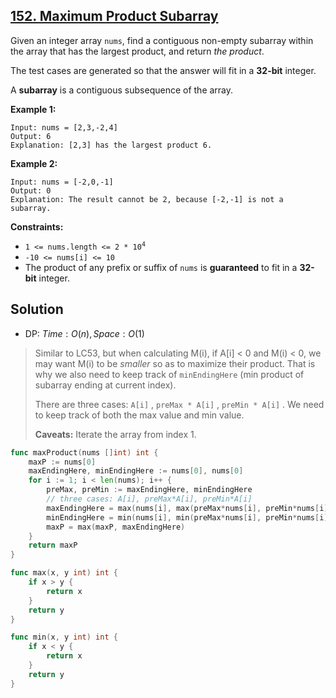 ## [152. Maximum Product Subarray](https://leetcode.com/problems/maximum-product-subarray/)


Given an integer array `nums`, find a contiguous non-empty subarray within the array that has the largest product, and return _the product_.

The test cases are generated so that the answer will fit in a **32-bit** integer.

A **subarray** is a contiguous subsequence of the array.

**Example 1:**

```
Input: nums = [2,3,-2,4]
Output: 6
Explanation: [2,3] has the largest product 6.
```

**Example 2:**

```
Input: nums = [-2,0,-1]
Output: 0
Explanation: The result cannot be 2, because [-2,-1] is not a subarray.
```

**Constraints:**

*   <code>1 <= nums.length <= 2 * 10<sup>4</sup></code>
*   `-10 <= nums[i] <= 10`
*   The product of any prefix or suffix of `nums` is **guaranteed** to fit in a **32-bit** integer.



## Solution

- DP: $Time: O(n), Space: O(1)$ 

> Similar to LC53, but when calculating M(i), if A[i] < 0 and M(i) < 0, we may want M(i) to be *smaller* so as to maximize their product. That is why we also need to keep track of `minEndingHere` (min product of subarray ending at current index).
>
> There are three cases: `A[i]` , `preMax * A[i]` , `preMin * A[i]` . We need to keep track of both the max value and min value.
>
> **Caveats:** Iterate the array from index 1.

```go
func maxProduct(nums []int) int {
    maxP := nums[0]
    maxEndingHere, minEndingHere := nums[0], nums[0]
    for i := 1; i < len(nums); i++ {
        preMax, preMin := maxEndingHere, minEndingHere
        // three cases: A[i], preMax*A[i], preMin*A[i]
        maxEndingHere = max(nums[i], max(preMax*nums[i], preMin*nums[i]))
        minEndingHere = min(nums[i], min(preMax*nums[i], preMin*nums[i]))
        maxP = max(maxP, maxEndingHere)
    }
    return maxP
}

func max(x, y int) int {
    if x > y {
        return x
    }
    return y
}

func min(x, y int) int {
    if x < y {
        return x
    }
    return y
}
```